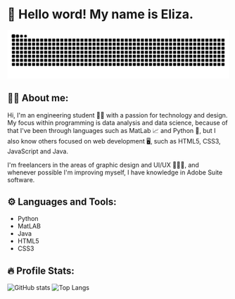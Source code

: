 <!--
**wollieliza/wollieliza** is a ✨ _special_ ✨ repository because its `README.md` (this file) appears on your GitHub profile.
-->

# 👋 Hello word! My name is Eliza.

![Snake animation](https://github.com/wollieliza/wollieliza/blob/output/github-contribution-grid-snake.svg)

## 👩‍💻 About me:

Hi, I'm an engineering student 👩‍🔧 with a passion for technology and design. My focus within programming is data analysis and data science, because of that I've been through languages such as MatLab 📈 and Python 🐍, but I also know others focused on web development 🖥️, such as HTML5, CSS3, JavaScript and Java.

I'm freelancers in the areas of graphic design and UI/UX 👩🏻‍🎨, and whenever possible I'm improving myself, I have knowledge in Adobe Suite software.

## ⚙️ Languages and Tools:

- Python
- MatLAB
- Java
- HTML5
- CSS3

## 🔥 Profile Stats:

![GitHub stats](https://github-readme-stats.vercel.app/api?username=wollieliza&show_icons=true&theme=graywhite)   ![Top Langs](https://github-readme-stats.vercel.app/api/top-langs/?username=wollieliza&layout=compact&theme=graywhite)

